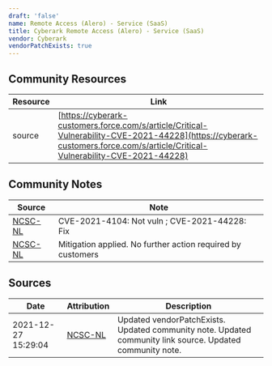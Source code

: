 ```yaml
---
draft: 'false'
name: Remote Access (Alero) - Service (SaaS)
title: Cyberark Remote Access (Alero) - Service (SaaS)
vendor: Cyberark
vendorPatchExists: true
---
```



## Community Resources
| Resource | Link |
| --- | --- |
| source | [https://cyberark-customers.force.com/s/article/Critical-Vulnerability-CVE-2021-44228](https://cyberark-customers.force.com/s/article/Critical-Vulnerability-CVE-2021-44228) |

## Community Notes
| Source | Note |
| --- | --- |
| [NCSC-NL](https://github.com/NCSC-NL/log4shell/blob/main/software/README.md) | CVE-2021-4104: Not vuln ; CVE-2021-44228: Fix </ul> |
| [NCSC-NL](https://github.com/NCSC-NL/log4shell/blob/main/software/README.md) | Mitigation applied. No further action required by customers |

## Sources
| Date | Attribution | Description |
| --- | --- | --- |
| 2021-12-27 15:29:04 | [NCSC-NL](https://github.com/NCSC-NL/log4shell/blob/main/software/README.md) | Updated vendorPatchExists. Updated community note. Updated community link source. Updated community note.  |

